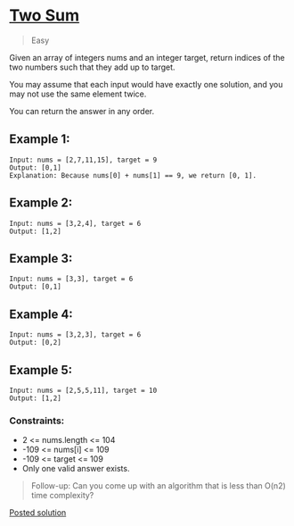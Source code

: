 # [Two Sum](https://leetcode.com/problems/two-sum/)
> Easy

Given an array of integers nums and an integer target, return indices of the two numbers such that they add up to target.

You may assume that each input would have exactly one solution, and you may not use the same element twice.

You can return the answer in any order.

 

## Example 1:

```
Input: nums = [2,7,11,15], target = 9
Output: [0,1]
Explanation: Because nums[0] + nums[1] == 9, we return [0, 1].
```

## Example 2:

```
Input: nums = [3,2,4], target = 6
Output: [1,2]
```

## Example 3:

```
Input: nums = [3,3], target = 6
Output: [0,1]
```

## Example 4:

```
Input: nums = [3,2,3], target = 6
Output: [0,2]
```

## Example 5:

```
Input: nums = [2,5,5,11], target = 10
Output: [1,2]
```
 

### Constraints:

- 2 <= nums.length <= 104
- -109 <= nums[i] <= 109
- -109 <= target <= 109
- Only one valid answer exists.
 

> Follow-up: Can you come up with an algorithm that is less than O(n2) time complexity?

[Posted solution](https://leetcode.com/problems/two-sum/solutions/2934040/sum-two/)